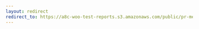 ```yaml
---
layout: redirect
redirect_to: https://a8c-woo-test-reports.s3.amazonaws.com/public/pr-merge/39845/e2e/index.html
---
```

